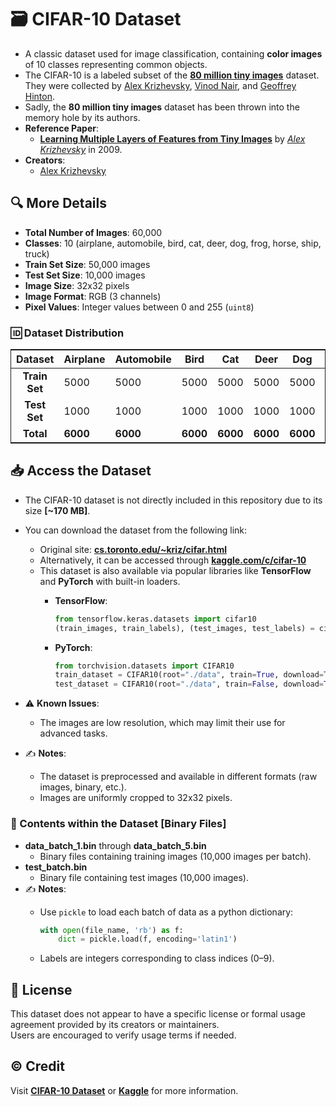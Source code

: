 # 🗃️ CIFAR-10 Dataset

- A classic dataset used for image classification, containing **color images** of 10 classes representing common objects.
- The CIFAR-10 is a labeled subset of the [**80 million tiny images**](https://people.csail.mit.edu/torralba/tinyimages/) dataset. They were collected by [Alex Krizhevsky](https://scholar.google.com/citations?user=xegzhJcAAAAJ&hl=en&oi=ao), [Vinod Nair](https://scholar.google.com/citations?user=RnoIxUwAAAAJ&hl=en), and [Geoffrey Hinton](https://scholar.google.com/citations?user=JicYPdAAAAAJ&hl=en&oi=ao).
- Sadly, the **80 million tiny images** dataset has been thrown into the memory hole by its authors.
- **Reference Paper**:
  - [**Learning Multiple Layers of Features from Tiny Images**](https://www.cs.toronto.edu/~kriz/learning-features-2009-TR.pdf) by [*Alex Krizhevsky*](https://scholar.google.com/citations?user=xegzhJcAAAAJ&hl=en&oi=ao) in 2009.
- **Creators**:
  - [Alex Krizhevsky](https://scholar.google.com/citations?user=xegzhJcAAAAJ&hl=en&oi=ao)

## 🔍 More Details

- **Total Number of Images**: 60,000
- **Classes**: 10 (airplane, automobile, bird, cat, deer, dog, frog, horse, ship, truck)
- **Train Set Size**: 50,000 images
- **Test Set Size**: 10,000 images
- **Image Size**: 32x32 pixels
- **Image Format**: RGB (3 channels)
- **Pixel Values**: Integer values between 0 and 255 (`uint8`)

### 🆔 Dataset Distribution

<table style="margin:0 auto; border: 1px solid;">
  <thead>
    <tr>
      <th style="text-align: center;">Dataset</th>
      <th style="text-align: center;">Airplane</th>
      <th style="text-align: center;">Automobile</th>
      <th style="text-align: center;">Bird</th>
      <th style="text-align: center;">Cat</th>
      <th style="text-align: center;">Deer</th>
      <th style="text-align: center;">Dog</th>
      <th style="text-align: center;">Frog</th>
      <th style="text-align: center;">Horse</th>
      <th style="text-align: center;">Ship</th>
      <th style="text-align: center;">Truck</th>
      <th style="text-align: center;">Total</th>
    </tr>
  </thead>
  <tbody>
    <tr>
      <td style="text-align: center;"><strong>Train Set</strong></td>
      <td>5000</td>
      <td>5000</td>
      <td>5000</td>
      <td>5000</td>
      <td>5000</td>
      <td>5000</td>
      <td>5000</td>
      <td>5000</td>
      <td>5000</td>
      <td>5000</td>
      <td><strong>50,000</strong></td>
    </tr>
    <tr>
      <td style="text-align: center;"><strong>Test Set</strong></td>
      <td>1000</td>
      <td>1000</td>
      <td>1000</td>
      <td>1000</td>
      <td>1000</td>
      <td>1000</td>
      <td>1000</td>
      <td>1000</td>
      <td>1000</td>
      <td>1000</td>
      <td><strong>10,000</strong></td>
    </tr>
    <tr>
      <td style="text-align: center;"><strong>Total</strong></td>
      <td><strong>6000</strong></td>
      <td><strong>6000</strong></td>
      <td><strong>6000</strong></td>
      <td><strong>6000</strong></td>
      <td><strong>6000</strong></td>
      <td><strong>6000</strong></td>
      <td><strong>6000</strong></td>
      <td><strong>6000</strong></td>
      <td><strong>6000</strong></td>
      <td><strong>6000</strong></td>
      <td><strong>60,000</strong></td>
    </tr>
  </tbody>
</table>

## 📥 Access the Dataset

- The CIFAR-10 dataset is not directly included in this repository due to its size **[~170 MB]**.
- You can download the dataset from the following link:
  - Original site: [**cs.toronto.edu/~kriz/cifar.html**](https://www.cs.toronto.edu/~kriz/cifar.html)
  - Alternatively, it can be accessed through [**kaggle.com/c/cifar-10**](https://www.kaggle.com/c/cifar-10/)
  - This dataset is also available via popular libraries like **TensorFlow** and **PyTorch** with built-in loaders.
    - **TensorFlow**:

      ```python
      from tensorflow.keras.datasets import cifar10
      (train_images, train_labels), (test_images, test_labels) = cifar10.load_data()
      ```

    - **PyTorch**:

      ```python
      from torchvision.datasets import CIFAR10
      train_dataset = CIFAR10(root="./data", train=True, download=True)
      test_dataset = CIFAR10(root="./data", train=False, download=True)
      ```

- ⚠️ **Known Issues**:
  - The images are low resolution, which may limit their use for advanced tasks.
- ✍️ **Notes**:
  - The dataset is preprocessed and available in different formats (raw images, binary, etc.).
  - Images are uniformly cropped to 32x32 pixels.

### 📄 Contents within the Dataset [Binary Files]

- **data_batch_1.bin** through **data_batch_5.bin**
  - Binary files containing training images (10,000 images per batch).
- **test_batch.bin**
  - Binary file containing test images (10,000 images).
- ✍️ **Notes**:
  - Use `pickle` to load each batch of data as a python dictionary:

    ```python
    with open(file_name, 'rb') as f:
        dict = pickle.load(f, encoding='latin1')
    ```

  - Labels are integers corresponding to class indices (0–9).

## 📄 License

This dataset does not appear to have a specific license or formal usage agreement provided by its creators or maintainers.  
Users are encouraged to verify usage terms if needed.

## ©️ Credit

Visit [**CIFAR-10 Dataset**](https://www.cs.toronto.edu/~kriz/cifar.html) or [**Kaggle**](https://www.kaggle.com/c/cifar-10/) for more information.
